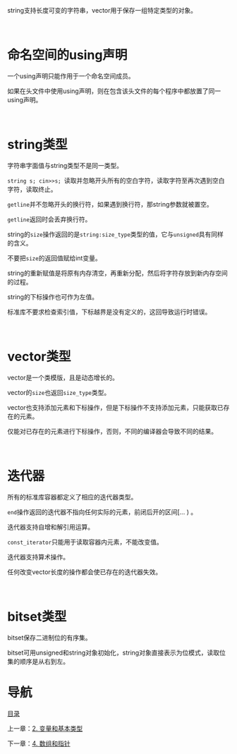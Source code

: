 string支持长度可变的字符串，vector用于保存一组特定类型的对象。

 

# 命名空间的using声明

一个using声明只能作用于一个命名空间成员。

如果在头文件中使用using声明，则在包含该头文件的每个程序中都放置了同一using声明。

 

# string类型

字符串字面值与string类型不是同一类型。

`string s; cin>>s; `读取并忽略开头所有的空白字符，读取字符至再次遇到空白字符，读取终止。

`getline`并不忽略开头的换行符，如果遇到换行符，那string参数就被置空。

`getline`返回时会丢弃换行符。

string的`size`操作返回的是`string:size_type`类型的值，它与`unsigned`具有同样的含义。

不要把`size`的返回值赋给int变量。

string的重新赋值是将原有内存清空，再重新分配，然后将字符存放到新内存空间的过程。

string的下标操作也可作为左值。

标准库不要求检查索引值，下标越界是没有定义的，这回导致运行时错误。

 

# vector类型

vector是一个类模版，且是动态增长的。

vector的`size`也返回`size_type`类型。

vector也支持添加元素和下标操作，但是下标操作不支持添加元素，只能获取已存在的元素。

仅能对已存在的元素进行下标操作，否则，不同的编译器会导致不同的结果。

 

# 迭代器

所有的标准库容器都定义了相应的迭代器类型。

`end`操作返回的迭代器不指向任何实际的元素，前闭后开的区间[... ) 。

迭代器支持自增和解引用运算。

`const_iterator`只能用于读取容器内元素，不能改变值。

迭代器支持算术操作。

任何改变vector长度的操作都会使已存在的迭代器失效。

 

# bitset类型

bitset保存二进制位的有序集。

bitset可用unsigned和string对象初始化，string对象直接表示为位模式，读取位集的顺序是从右到左。

# 导航

[目录](README.md)

上一章：[2. 变量和基本类型](2. 变量和基本类型.md)

下一章：[4. 数组和指针](4. 数组和指针)

